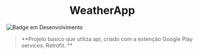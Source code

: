 <h1 align="center"> WeatherApp </h1>

![Badge em Desenvolvimento](http://img.shields.io/static/v1?label=STATUS&message=DESENVOLVIMENTO&color=RED&style=for-the-badge)

> **Projeto basico que utiliza api, criado com a extenção Google Play services, Retrofit. **


